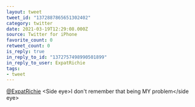 ```yaml
---
layout: tweet
tweet_id: "1372887865651302402"
category: twitter
date: 2021-03-19T12:29:08.000Z
source: Twitter for iPhone
favorite_count: 0
retweet_count: 0
is_reply: true
in_reply_to_id: "1372757498990501899"
in_reply_to_user: ExpatRichie
tags:
- tweet
---
```


[@ExpatRichie](https://twitter.com/@ExpatRichie) &lt;Side eye&gt;I don't remember that being MY problem&lt;/side eye&gt;
